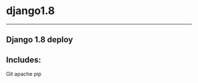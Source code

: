 # django1.8

-----------


Django 1.8 deploy
------------------
Includes:
----------

Git
apache
pip
